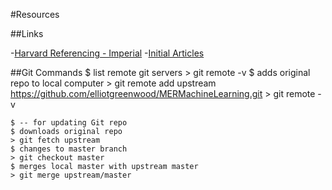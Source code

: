 #Resources

##Links

-[Harvard Referencing - Imperial](http://www.imperial.ac.uk/media/imperial-college/administration-and-support-services/library/public/harvard.pdf)
-[Initial Articles](http://egnwd.com/1dqbt)

##Git Commands
    $ list remote git servers
    > git remote -v
    $ adds original repo to local computer
    > git remote add upstream https://github.com/elliotgreenwood/MERMachineLearning.git
    > git remote -v

    $ -- for updating Git repo
    $ downloads original repo
    > git fetch upstream
    $ changes to master branch
    > git checkout master
    $ merges local master with upstream master
    > git merge upstream/master
